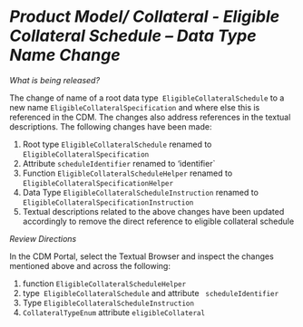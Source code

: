 # *Product Model/ Collateral - Eligible Collateral Schedule – Data Type Name Change*

_What is being released?_

The change of name of a root data type` EligibleCollateralSchedule` to a new name `EligibleCollateralSpecification` and where else this is referenced in the CDM. The changes also address references in the textual descriptions. The following changes have been made:

1.	Root type `EligibleCollateralSchedule` renamed to `EligibleCollateralSpecification`
2.	Attribute `scheduleIdentifier` renamed to ‘identifier`
3.	Function `EligibleCollateralScheduleHelper` renamed to `EligibleCollateralSpecificationHelper`
4.	Data Type `EligibleCollateralScheduleInstruction` renamed to `EligibleCollateralSpecificationInstruction`
5.	Textual descriptions related to the above changes have been updated accordingly to remove the direct reference to eligible collateral schedule 


_Review Directions_

In the CDM Portal, select the Textual Browser and inspect the changes mentioned above and across the following: 

1.	function `EligibleCollateralScheduleHelper`
2.	type` EligibleCollateralSchedule` and attribute ` scheduleIdentifier`
3.	Type `EligibleCollateralScheduleInstruction`
4.	`CollateralTypeEnum` attribute `eligibleCollateral`

